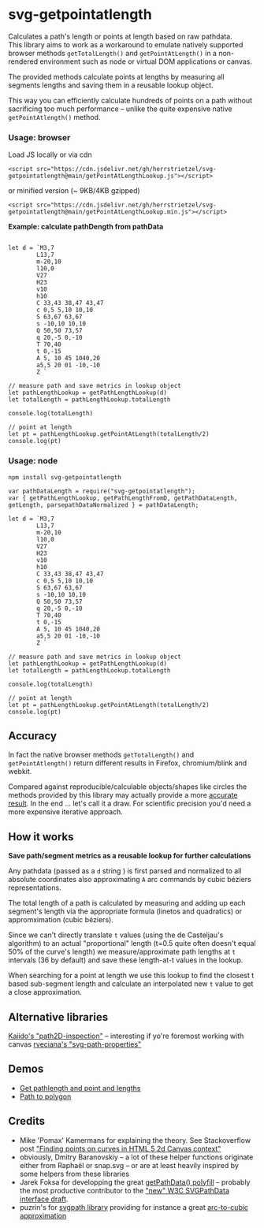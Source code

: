 # svg-getpointatlength
Calculates a path's length or points at length based on raw pathdata.  
This library aims to work as a workaround to emulate natively supported browser methods `getTotalLength()` and `getPointAtLength()` in a non-rendered environment such as node or virtual DOM applications or canvas.  

The provided methods calculate points at lengths by measuring all segments lengths and saving them in a reusable lookup object.    

This way you can efficiently calculate hundreds of points on a path without sacrificing too much performance – unlike the quite expensive native `getPointAtlength()` method.


### Usage: browser

Load JS locally or via cdn
```
<script src="https://cdn.jsdelivr.net/gh/herrstrietzel/svg-getpointatlength@main/getPointAtLengthLookup.js"></script>
```

or minified version (~ 9KB/4KB gzipped) 
```
<script src="https://cdn.jsdelivr.net/gh/herrstrietzel/svg-getpointatlength@main/getPointAtLengthLookup.min.js"></script>
```

**Example: calculate pathDength from pathData**  

```

let d = `M3,7 
        L13,7 
        m-20,10 
        l10,0 
        V27 
        H23 
        v10 
        h10
        C 33,43 38,47 43,47 
        c 0,5 5,10 10,10
        S 63,67 63,67       
        s -10,10 10,10
        Q 50,50 73,57
        q 20,-5 0,-10
        T 70,40
        t 0,-15
        A 5, 10 45 1040,20  
        a5,5 20 01 -10,-10
        Z `

// measure path and save metrics in lookup object
let pathLengthLookup = getPathLengthLookup(d)
let totalLength = pathLengthLookup.totalLength

console.log(totalLength)

// point at length
let pt = pathLengthLookup.getPointAtLength(totalLength/2)
console.log(pt)
```


### Usage: node  

```
npm install svg-getpointatlength
```

```
var pathDataLength = require("svg-getpointatlength");
var { getPathLengthLookup, getPathLengthFromD, getPathDataLength, getLength, parsepathDataNormalized } = pathDataLength;

let d = `M3,7 
        L13,7 
        m-20,10 
        l10,0 
        V27 
        H23 
        v10 
        h10
        C 33,43 38,47 43,47 
        c 0,5 5,10 10,10
        S 63,67 63,67       
        s -10,10 10,10
        Q 50,50 73,57
        q 20,-5 0,-10
        T 70,40
        t 0,-15
        A 5, 10 45 1040,20  
        a5,5 20 01 -10,-10
        Z `

// measure path and save metrics in lookup object
let pathLengthLookup = getPathLengthLookup(d)
let totalLength = pathLengthLookup.totalLength

console.log(totalLength)

// point at length
let pt = pathLengthLookup.getPointAtLength(totalLength/2)
console.log(pt)
```

## Accuracy
In fact the native browser methods `getTotalLength()` and `getPointAtlength()` return different results in Firefox, chromium/blink and webkit.   

Compared against reproducible/calculable objects/shapes like circles the methods provided by this library may actually provide a more [accurate result](https://stackoverflow.com/questions/30277646/svg-convert-arcs-to-cubic-bezier/77538979#77538979). In the end ... let's call it a draw. For scientific precision you'd need a more expensive iterative approach.  


## How it works
**Save path/segment metrics as a reusable lookup for further calculations**  

Any pathdata (passed as a `d` string ) is first parsed and normalized to all absolute coordinates also approximating `A` arc commands by cubic béziers representations.  

The total length of a path is calculated by measuring and adding up each segment's length via the appropriate formula (linetos and quadratics) or appromximation (cubic béziers).  

Since we can't directly translate `t` values (using the de Casteljau's algorithm) to an actual "proportional" length  (t=0.5 quite often doesn't equal 50% of the curve's length) we measure/approximate path lengths at `t` intervals (36 by default) and save these length-at-t values in the lookup.  

When searching for a point at length we use this lookup to find the closest t based sub-segment length and calculate an interpolated new `t` value to get a close approximation.


## Alternative libraries
[Kaiido's "path2D-inspection"](https://github.com/Kaiido/path2D-inspection) – interesting if yo're foremost working with canvas
[rveciana's "svg-path-properties"](https://github.com/rveciana/svg-path-properties) 


## Demos
* <a href="https://codepen.io/herrstrietzel/pen/KKEzdPd">Get pathlength and point and lengths</a>
* <a href="https://codepen.io/herrstrietzel/pen/XWGddRm">Path to polygon</a>

## Credits
* Mike 'Pomax' Kamermans for explaining the theory. See Stackoverflow post ["Finding points on curves in HTML 5 2d Canvas context"](https://stackoverflow.com/questions/3570309/finding-points-on-curves-in-html-5-2d-canvas-context/#76773275)  
* obviously, Dmitry Baranovskiy – a lot of these helper functions originate either from Raphaël or snap.svg – or are at least heavily inspired by some helpers from these libraries
* Jarek Foksa for developping the great [getPathData() polyfill](https://github.com/jarek-foksa/path-data-polyfill) – probably the most productive contributor to the ["new" W3C SVGPathData interface draft](https://svgwg.org/specs/paths/#InterfaceSVGPathData).
* puzrin's for [svgpath library](https://github.com/fontello/svgpath) providing for instance a great [arc-to-cubic approximation](https://github.com/fontello/svgpath/blob/master/lib/a2c.js) 